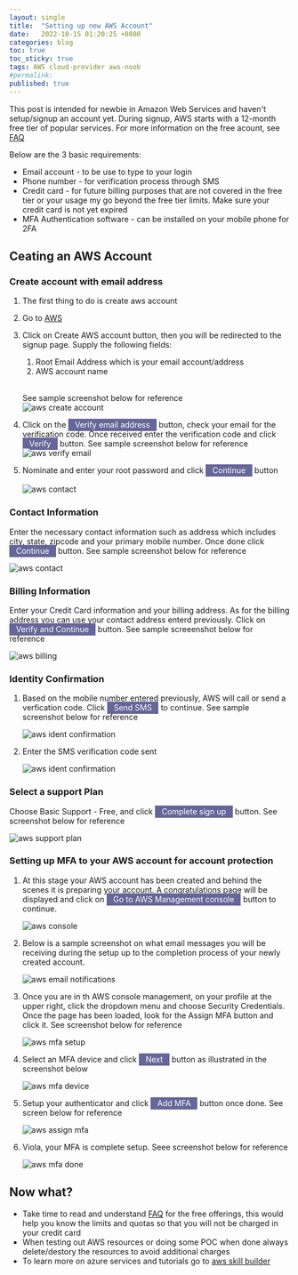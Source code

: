 ```yaml
---
layout: single
title:  "Setting up new AWS Account"
date:   2022-10-15 01:20:25 +0800
categories: blog
toc: true
toc_sticky: true
tags: AWS cloud-provider aws-noob
#permalink:
published: true
---
```

This post is intended for newbie in Amazon Web Services and haven't setup/signup an account yet.  During signup, AWS starts with a 12-month free tier of popular services. For more information on the free acount, see [FAQ](https://aws.amazon.com/free/free-tier-faqs/) 

Below are the 3 basic requirements:
* Email account - to be use to type to your login
* Phone number - for verification process through SMS
* Credit card - for future billing purposes that are not covered in the free tier or your usage my go beyond the free tier limits. Make sure your credit card is not yet expired
* MFA Authentication software - can be installed on your mobile phone for 2FA

## Ceating an AWS Account

### Create account with email address
1. The first thing to do is create aws account 
2. Go to [AWS](https://aws.amazon.com/free)
3. Click on Create AWS account button, then you will be redirected to the signup page. Supply the following fields:
  
    1. Root Email Address which is your email account/address
    2. AWS account name

   <br/>See sample screenshot below for reference<br/>
    ![aws create account](/assets/images/aws-signup-02.png)

4. Click on the <span style="background-color:rgb(102, 102, 153);color:white;border:none;cursor:none;padding:2px 12px 3px 12px;text-decoration:none;">Verify email address</span> button, check your email for the verification code. Once received enter the verification code and click <span style="background-color:rgb(102, 102, 153);color:white;border:none;cursor:none;padding:2px 12px 3px 12px;text-decoration:none;">Verify</span> button. See sample screenshot below for reference<br/>
    ![aws verify email](/assets/images/aws-signup-03.png)

5. Nominate and enter your root password and click <span style="background-color:rgb(102, 102, 153);color:white;border:none;cursor:none;padding:2px 12px 3px 12px;text-decoration:none;">Continue</span> button<br/><br/>
    ![aws contact](/assets/images/aws-signup-04.png)

### Contact Information
Enter the necessary contact information such as address which includes city, state, zipcode and your primary mobile number. Once done click <span style="background-color:rgb(102, 102, 153);color:white;border:none;cursor:none;padding:2px 12px 3px 12px;text-decoration:none;">Continue</span> button. See sample screenshot below for reference

![aws contact](/assets/images/aws-signup-05.png)

### Billing Information
Enter your Credit Card information and your billing address. As for the billing address you can use your contact address enterd previously. Click on <span style="background-color:rgb(102, 102, 153);color:white;border:none;cursor:none;padding:2px 12px 3px 12px;text-decoration:none;">Verify and Continue</span> button. See sample screeenshot below for reference

![aws billing](/assets/images/aws-signup-06.png)

### Identity Confirmation
1. Based on the mobile number entered previously, AWS will call or send a verfication code. Click <span style="background-color:rgb(102, 102, 153);color:white;border:none;cursor:none;padding:2px 12px 3px 12px;text-decoration:none;">Send SMS</span> to continue. See sample screenshot below for reference

    ![aws ident confirmation](/assets/images/aws-signup-07.png)

2. Enter the SMS verification code sent

    ![aws ident confirmation](/assets/images/aws-signup-08.png)

### Select a support Plan
Choose Basic Support - Free, and click <span style="background-color:rgb(102, 102, 153);color:white;border:none;cursor:none;padding:2px 12px 3px 12px;text-decoration:none;">Complete sign up</span> button. See screenshot below for reference

![aws support plan](/assets/images/aws-signup-09.png)


### Setting up MFA to your AWS account for account protection
1. At this stage your AWS account has been created and behind the scenes it is preparing your account. A congratulations page will be displayed and click on <span style="background-color:rgb(102, 102, 153);color:white;border:none;cursor:none;padding:2px 12px 3px 12px;text-decoration:none;">Go to AWS Management console</span> button to continue.

    ![aws console](/assets/images/aws-signup-10.png)

2. Below is a sample screenshot on what email messages you will be receiving during the setup up to the completion process of your newly created account.

    ![aws email notifications](/assets/images/aws-signup-11.png)

3. Once you are in th AWS console management, on your profile at the upper right, click the dropdown menu and choose Security Credentials. Once the page has been loaded, look for the Assign MFA button and click it. See screenshot below for reference

    ![aws mfa setup](/assets/images/aws-signup-12.png)

4. Select an MFA device and click <span style="background-color:rgb(102, 102, 153);color:white;border:none;cursor:none;padding:2px 12px 3px 12px;text-decoration:none;">Next</span> button as illustrated in the screenshot below

    ![aws mfa device](/assets/images/aws-signup-13.png)

5. Setup your authenticator and click <span style="background-color:rgb(102, 102, 153);color:white;border:none;cursor:none;padding:2px 12px 3px 12px;text-decoration:none;">Add MFA</span> button once done. See screen below for reference

    ![aws assign mfa](/assets/images/aws-signup-14.png)

6. Viola, your MFA is complete setup. Seee screenshot below for reference 

    ![aws mfa done](/assets/images/aws-signup-15.png)

## Now what?
* Take time to read and understand [FAQ](https://aws.amazon.com/free/free-tier-faqs/) for the free offerings, this would help you know the limits and quotas so that you will not be charged in your credit card 
* When testing out AWS resources or doing some POC when done always delete/destory the resources to avoid additional charges
* To learn more on azure services and tutorials go to [aws skill builder](https://explore.skillbuilder.aws/learn)
